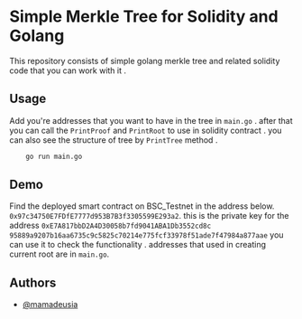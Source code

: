 
# Simple Merkle Tree for Solidity and Golang

This repository consists of simple golang merkle tree and related solidity code that 
you can work with it . 



## Usage

Add you're addresses that you want to have in the tree 
in `main.go` . after that you can call the `PrintProof` and `PrintRoot` to 
use in solidity contract . you can also see the structure of tree by 
`PrintTree` method . 

```bash
    go run main.go
```
    
## Demo

Find the deployed smart contract on BSC_Testnet in the address below.
`0x97c34750E7FDfE7777d953B7B3f3305599E293a2`.
this is the private key for the address `0xE7A817bbD2A4D30058b7fd9041ABA1Db3552cd8c`
`95889a9207b16aa6735c9c5825c70214e775fcf33978f51ade7f47984a877aae`
you can use it to check the functionality . 
addresses that used in creating current root are in `main.go`.
## Authors

- [@mamadeusia](https://github.com/mamadeusia)
